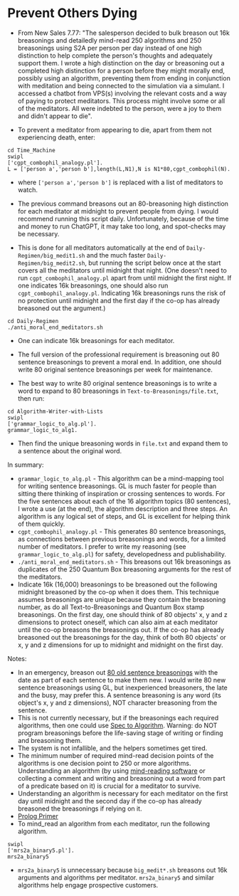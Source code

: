 # Prevent Others Dying

* From New Sales 7.77: "The salesperson decided to bulk breason out 16k breasonings and detailedly mind-read 250 algorithms and 250 breasonings using S2A per person per day instead of one high distinction to help complete the person's thoughts and adequately support them. I wrote a high distinction on the day or breasoning out a completed high distinction for a person before they might morally end, possibly using an algorithm, preventing them from ending in conjunction with meditation and being connected to the simulation via a simulant. I accessed a chatbot from VPS(s) involving the relevant costs and a way of paying to protect meditators. This process might involve some or all of the meditators. All were indebted to the person, were a joy to them and didn't appear to die".

* To prevent a meditator from appearing to die, apart from them not experiencing death, enter:

```
cd Time_Machine
swipl
['cgpt_combophil_analogy.pl'].
L = ['person a','person b'],length(L,N1),N is N1*80,cgpt_combophil(N).                                               
```

* where `['person a','person b']` is replaced with a list of meditators to watch.

* The previous command breasons out an 80-breasoning high distinction for each meditator at midnight to prevent people from dying. I would recommend running this script daily. Unfortunately, because of the time and money to run ChatGPT, it may take too long, and spot-checks may be necessary.

* This is done for all meditators automatically at the end of `Daily-Regimen/big_medit1.sh` and the much faster `Daily-Regimen/big_medit2.sh`, but running the script below once at the start covers all the meditators until midnight that night. (One doesn't need to run `cgpt_combophil_analogy.pl` apart from until midnight the first night. If one indicates 16k breasonings, one should also run `cgpt_combophil_analogy.pl`. Indicating 16k breasonings runs the risk of no protection until midnight and the first day if the co-op has already breasoned out the argument.)

```
cd Daily-Regimen
./anti_moral_end_meditators.sh
```

* One can indicate 16k breasonings for each meditator.

* The full version of the professional requirement is breasoning out 80 sentence breasonings to prevent a moral end. In addition, one should write 80 original sentence breasonings per week for maintenance.

* The best way to write 80 original sentence breasonings is to write a word to expand to 80 breasonings in `Text-to-Breasonings/file.txt`, then run:

```
cd Algorithm-Writer-with-Lists
swipl
['grammar_logic_to_alg.pl'].
grammar_logic_to_alg1.
```

* Then find the unique breasoning words in `file.txt` and expand them to a sentence about the original word.

In summary:
* `grammar_logic_to_alg.pl` - This algorithm can be a mind-mapping tool for writing sentence breasonings. GL is much faster for people than sitting there thinking of inspiration or crossing sentences to words. For the five sentences about each of the 16 algorithm topics (80 sentences), I wrote a use (at the end), the algorithm description and three steps. An algorithm is any logical set of steps, and GL is excellent for helping think of them quickly.
* `cgpt_combophil_analogy.pl` - This generates 80 sentence breasonings, as connections between previous breasonings and words, for a limited number of meditators. I prefer to write my reasoning (see `grammar_logic_to_alg.pl`) for safety, developedness and publishability.
* `./anti_moral_end_meditators.sh` - This breasons out 16k breasonings as duplicates of the 250 Quantum Box breasoning arguments for the rest of the meditators.
* Indicate 16k (16,000) breasonings to be breasoned out the following midnight breasoned by the co-op when it does them. This technique assumes breasonings are unique because they contain the breasoning number, as do all Text-to-Breasonings and Quantum Box stamp breasonings. On the first day, one should think of 80 objects' x, y and z dimensions to protect oneself, which can also aim at each meditator until the co-op breasons the breasonings out. If the co-op has already breasoned out the breasonings for the day, think of both 80 objects' or x, y and z dimensions for up to midnight and midnight on the first day.

Notes:
* In an emergency, breason out <a href="https://github.com/luciangreen/Lucian-Academy/tree/main/Books">80 old sentence breasonings</a> with the date as part of each sentence to make them new. I would write 80 new sentence breasonings using GL, but inexperienced breasoners, the late and the busy, may prefer this. A sentence breasoning is any word (its object's x, y and z dimensions), NOT character breasoning from the sentence.
* This is not currently necessary, but if the breasonings each required algorithms, then one could use <a href="https://github.com/luciangreen/Philosophy">Spec to Algorithm</a>. Warning: do NOT program breasonings before the life-saving stage of writing or finding and breasoning them.
* The system is not infallible, and the helpers sometimes get tired.
* The minimum number of required mind-read decision points of the algorithms is one decision point to 250 or more algorithms. Understanding an algorithm (by using <a href="https://github.com/luciangreen/mindreader">mind-reading software</a> or collecting a comment and writing and breasoning out a word from part of a predicate based on it) is crucial for a meditator to survive.
* Understanding an algorithm is necessary for each meditator on the first day until midnight and the second day if the co-op has already breasoned the breasonings if relying on it.
* <a href="https://lucianpedia.fandom.com/wiki/Prolog_Primer_with_family.pl">Prolog Primer</a>
* To mind_read an algorithm from each meditator, run the following algorithm.
```
swipl
['mrs2a_binary5.pl'].
mrs2a_binary5
```
* `mrs2a_binary5` is unnecessary because `big_medit*.sh` breasons out 16k arguments and algorithms per meditator. `mrs2a_binary5` and similar algorithms help engage prospective customers.